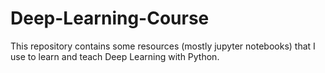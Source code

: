 # Deep-Learning-Course
This repository contains some resources (mostly jupyter notebooks) that I use to learn and teach Deep Learning with Python.

